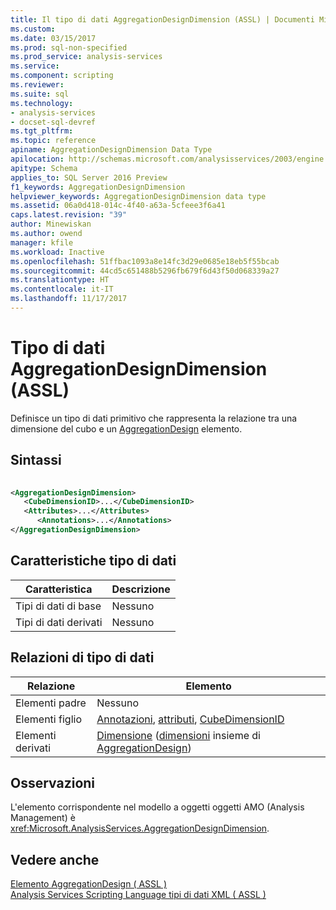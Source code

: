 ```yaml
---
title: Il tipo di dati AggregationDesignDimension (ASSL) | Documenti Microsoft
ms.custom: 
ms.date: 03/15/2017
ms.prod: sql-non-specified
ms.prod_service: analysis-services
ms.service: 
ms.component: scripting
ms.reviewer: 
ms.suite: sql
ms.technology:
- analysis-services
- docset-sql-devref
ms.tgt_pltfrm: 
ms.topic: reference
apiname: AggregationDesignDimension Data Type
apilocation: http://schemas.microsoft.com/analysisservices/2003/engine
apitype: Schema
applies_to: SQL Server 2016 Preview
f1_keywords: AggregationDesignDimension
helpviewer_keywords: AggregationDesignDimension data type
ms.assetid: 06a0d418-014c-4f40-a63a-5cfeee3f6a41
caps.latest.revision: "39"
author: Minewiskan
ms.author: owend
manager: kfile
ms.workload: Inactive
ms.openlocfilehash: 51ffbac1093a8e14fc3d29e0685e18eb5f55bcab
ms.sourcegitcommit: 44cd5c651488b5296fb679f6d43f50d068339a27
ms.translationtype: HT
ms.contentlocale: it-IT
ms.lasthandoff: 11/17/2017
---
```

# <a name="aggregationdesigndimension-data-type-assl"></a>Tipo di dati AggregationDesignDimension (ASSL)
  Definisce un tipo di dati primitivo che rappresenta la relazione tra una dimensione del cubo e un [AggregationDesign](../../../analysis-services/scripting/objects/aggregationdesign-element-assl.md) elemento.  
  
## <a name="syntax"></a>Sintassi  
  
```xml  
  
<AggregationDesignDimension>  
   <CubeDimensionID>...</CubeDimensionID>  
   <Attributes>...</Attributes>  
      <Annotations>...</Annotations>  
</AggregationDesignDimension>  
```  
  
## <a name="data-type-characteristics"></a>Caratteristiche tipo di dati  
  
|Caratteristica|Descrizione|  
|--------------------|-----------------|  
|Tipi di dati di base|Nessuno|  
|Tipi di dati derivati|Nessuno|  
  
## <a name="data-type-relationships"></a>Relazioni di tipo di dati  
  
|Relazione|Elemento|  
|------------------|-------------|  
|Elementi padre|Nessuno|  
|Elementi figlio|[Annotazioni](../../../analysis-services/scripting/collections/annotations-element-assl.md), [attributi](../../../analysis-services/scripting/collections/attributes-element-assl.md), [CubeDimensionID](../../../analysis-services/scripting/properties/cubedimensionid-element-assl.md)|  
|Elementi derivati|[Dimensione](../../../analysis-services/scripting/objects/dimension-element-assl.md) ([dimensioni](../../../analysis-services/scripting/collections/dimensions-element-assl.md) insieme di [AggregationDesign](../../../analysis-services/scripting/objects/aggregationdesign-element-assl.md))|  
  
## <a name="remarks"></a>Osservazioni  
 L'elemento corrispondente nel modello a oggetti oggetti AMO (Analysis Management) è <xref:Microsoft.AnalysisServices.AggregationDesignDimension>.  
  
## <a name="see-also"></a>Vedere anche  
 [Elemento AggregationDesign &#40; ASSL &#41;](../../../analysis-services/scripting/objects/aggregationdesign-element-assl.md)   
 [Analysis Services Scripting Language tipi di dati XML &#40; ASSL &#41;](../../../analysis-services/scripting/data-type/analysis-services-scripting-language-xml-data-types-assl.md)  
  
  
